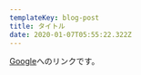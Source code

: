 ```yaml
---
templateKey: blog-post
title: タイトル
date: 2020-01-07T05:55:22.322Z
---
```

[Google](https://www.google.com/)へのリンクです。
